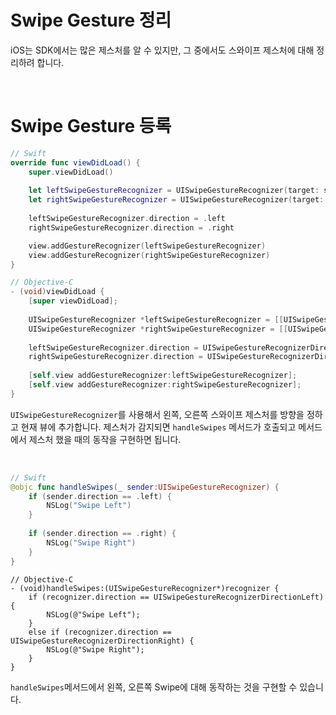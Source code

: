 # Swipe Gesture 정리

iOS는 SDK에서는 많은 제스처를 알 수 있지만, 그 중에서도 스와이프 제스처에 대해 정리하려 합니다.

<br />

# Swipe Gesture 등록

~~~swift
// Swift
override func viewDidLoad() {
    super.viewDidLoad()
        
    let leftSwipeGestureRecognizer = UISwipeGestureRecognizer(target: self, action: #selector(handleSwipes(_:)))
    let rightSwipeGestureRecognizer = UISwipeGestureRecognizer(target: self, action: #selector(handleSwipes(_:)))
        
    leftSwipeGestureRecognizer.direction = .left
    rightSwipeGestureRecognizer.direction = .right

    view.addGestureRecognizer(leftSwipeGestureRecognizer)
    view.addGestureRecognizer(rightSwipeGestureRecognizer)
}
~~~

~~~objective-c
// Objective-C
- (void)viewDidLoad {
    [super viewDidLoad];
    
    UISwipeGestureRecognizer *leftSwipeGestureRecognizer = [[UISwipeGestureRecognizer alloc] initWithTarget:self action:@selector(handleSwipes:)];
	UISwipeGestureRecognizer *rightSwipeGestureRecognizer = [[UISwipeGestureRecognizer alloc] initWithTarget:self action:@selector(handleSwipes:)];
    
    leftSwipeGestureRecognizer.direction = UISwipeGestureRecognizerDirectionLeft;    
    rightSwipeGestureRecognizer.direction = UISwipeGestureRecognizerDirectionRight;  
    
    [self.view addGestureRecognizer:leftSwipeGestureRecognizer];
	[self.view addGestureRecognizer:rightSwipeGestureRecognizer];
}
~~~

`UISwipeGestureRecognizer`를 사용해서 왼쪽, 오른쪽 스와이프 제스처를 방향을 정하고 현재 뷰에 추가합니다. 제스처가 감지되면 `handleSwipes` 메서드가 호출되고 메서드에서 제스처 했을 때의 동작을 구현하면 됩니다.

<br />

~~~swift
// Swift
@objc func handleSwipes(_ sender:UISwipeGestureRecognizer) {
    if (sender.direction == .left) {
        NSLog("Swipe Left")
    }
        
    if (sender.direction == .right) {
        NSLog("Swipe Right")
    }
}
~~~

~~~objc
// Objective-C
- (void)handleSwipes:(UISwipeGestureRecognizer*)recognizer {
    if (recognizer.direction == UISwipeGestureRecognizerDirectionLeft) {
        NSLog(@"Swipe Left");
    }
    else if (recognizer.direction == UISwipeGestureRecognizerDirectionRight) {
        NSLog(@"Swipe Right");
    }
}
~~~

`handleSwipes`메서드에서 왼쪽, 오른쪽 Swipe에 대해 동작하는 것을 구현할 수 있습니다.

